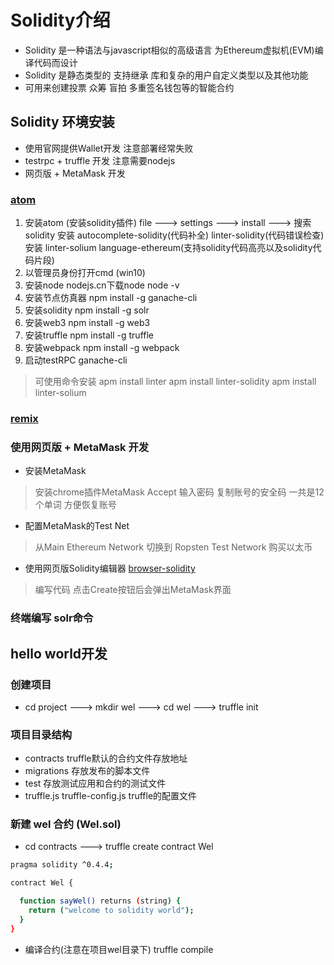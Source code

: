 # Solidity介绍
* Solidity 是一种语法与javascript相似的高级语言 为Ethereum虚拟机(EVM)编译代码而设计
* Solidity 是静态类型的 支持继承 库和复杂的用户自定义类型以及其他功能
* 可用来创建投票 众筹 盲拍 多重签名钱包等的智能合约

## Solidity 环境安装

* 使用官网提供Wallet开发 注意部署经常失败
* testrpc + truffle 开发 注意需要nodejs
* 网页版 + MetaMask 开发

### [atom](https://atom.io/)
1. 安装atom (安装solidity插件)
file ---> settings ---> install ---> 搜索solidity 安装 autocomplete-solidity(代码补全) linter-solidity(代码错误检查)
安装 linter-solium language-ethereum(支持solidity代码高亮以及solidity代码片段)
2. 以管理员身份打开cmd (win10)
2. 安装node nodejs.cn下载node node -v
3. 安装节点仿真器 npm install -g ganache-cli
4. 安装solidity npm install -g solr
5. 安装web3 npm install -g web3
6. 安装truffle npm install -g truffle
7. 安装webpack npm install -g webpack
8. 启动testRPC ganache-cli

> 可使用命令安装
apm install linter
apm install linter-solidity
apm install linter-solium

### [remix](https://remix.ethereum.org/#optimize=true&version=soljson-v0.4.25+commit.59dbf8f1.js)

### 使用网页版 + MetaMask 开发

* 安装MetaMask
> 安装chrome插件MetaMask
> Accept
> 输入密码
> 复制账号的安全码 一共是12个单词 方便恢复账号

* 配置MetaMask的Test Net
> 从Main Ethereum Network 切换到 Ropsten Test Network
> 购买以太币

* 使用网页版Solidity编辑器 [browser-solidity](https://ethereum.github.io/browser-solidity)
> 编写代码
> 点击Create按钮后会弹出MetaMask界面

### 终端编写 solr命令

## hello world开发

### 创建项目
* cd project ---> mkdir wel --->  cd wel ---> truffle init

### 项目目录结构
* contracts truffle默认的合约文件存放地址
* migrations 存放发布的脚本文件
* test 存放测试应用和合约的测试文件
* truffle.js truffle-config.js truffle的配置文件

### 新建 wel 合约 (Wel.sol)
* cd contracts ---> truffle create contract Wel

```bash
pragma solidity ^0.4.4;

contract Wel {

  function sayWel() returns (string) {
    return ("welcome to solidity world");
  }
}
```

* 编译合约(注意在项目wel目录下) truffle compile